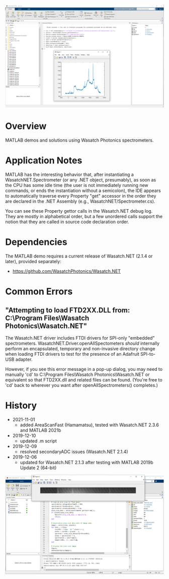 ![sample view](https://github.com/WasatchPhotonics/Wasatch.MATLAB/raw/master/screenshots/sample.png "Sample IDE")

# Overview

MATLAB demos and solutions using Wasatch Photonics spectrometers.

# Application Notes

MATLAB has the interesting behavior that, after instantiating a 
WasatchNET.Spectrometer (or any .NET object, presumably), as soon as the CPU has 
some idle time (the user is not immediately running new commands, or ends the 
instantiation without a semicolon), the IDE appears to automatically traverse 
every Property "get" accessor in the order they are declared in the .NET Assembly 
(e.g., WasatchNET/Spectrometer.cs).  

You can see these Property gettor calls in the Wasatch.NET debug log.  They are 
mostly in alphabetical order, but a few unordered calls support the notion that 
they are called in source code declaration order.

# Dependencies

The MATLAB demo requires a current release of Wasatch.NET (2.1.4 or later), 
provided separately:

- https://github.com/WasatchPhotonics/Wasatch.NET

# Common Errors

## "Attempting to load FTD2XX.DLL from: C:\Program Files\Wasatch Photonics\Wasatch.NET"

The Wasatch.NET driver includes FTDI drivers for SPI-only "embedded" 
spectrometers.  WasatchNET.Driver.openAllSpectometers _should_ internally perform 
an encapsulated, temporary and non-invasive directory change when loading FTDI 
drivers to test for the presence of an Adafruit SPI-to-USB adapter.

However, if you see this error message in a pop-up dialog, you may need to 
manually 'cd' to C:\Program Files\Wasatch Photonics\Wasatch.NET or equivalent so 
that FTD2XX.dll and related files can be found.  (You're free to 'cd' back to 
wherever you want after openAllSpectrometers() completes.)

# History

- 2021-11-01
    - added AreaScanFast (Hamamatsu), tested with Wasatch.NET 2.3.6 and MATLAB 2021b
- 2019-12-10
    - updated .m script
- 2019-12-09
    - resolved secondaryADC issues (Wasatch.NET 2.1.4)
- 2019-12-06
    - updated for Wasatch.NET 2.1.3 after testing with MATLAB 2019b Update 2 (64-bit)

![area scan](https://github.com/WasatchPhotonics/Wasatch.MATLAB/raw/master/screenshots/AreaScanFast.png "Area Scan Fast")
